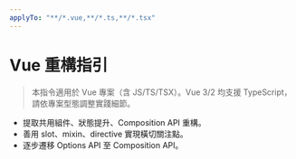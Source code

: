 ```yaml
---
applyTo: "**/*.vue,**/*.ts,**/*.tsx"
---
```


# Vue 重構指引

> 本指令適用於 Vue 專案（含 JS/TS/TSX）。Vue 3/2 均支援 TypeScript，請依專案型態調整實踐細節。

- 提取共用組件、狀態提升、Composition API 重構。
- 善用 slot、mixin、directive 實現橫切關注點。
- 逐步遷移 Options API 至 Composition API。
